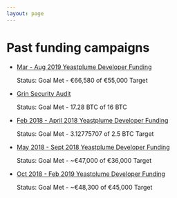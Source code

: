 ```yaml
---
layout: page
---
```


# Past funding campaigns

- [Mar - Aug 2019 Yeastplume Developer Funding](yeastplume)

  Status: Goal Met - €66,580 of €55,000 Target

- [Grin Security Audit](sec_audit)

  Status: Goal Met - 17.28 BTC of 16 BTC

- [Feb 2018 - April 2018 Yeastplume Developer Funding](yeastplume)

  Status: Goal Met - 3.12775707 of 2.5 BTC Target

- [May 2018 - Sept 2018 Yeastplume Developer Funding](yeastplume)

  Status: Goal Met - ~€47,000 of €36,000 Target

- [Oct 2018 - Feb 2019 Yeastplume Developer Funding](yeastplume)

  Status: Goal Met - ~€48,300 of €45,000 Target
